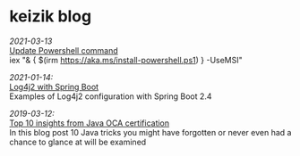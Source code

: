# keizik blog

<i>2021-03-13</i><br>
[Update Powershell command](UpdatePowershell.md)<br>
iex "& { $(irm https://aka.ms/install-powershell.ps1) } -UseMSI"

<i>2021-01-14:</i><br>
[Log4j2 with Spring Boot](Log4j2.md)<br>
Examples of Log4j2 configuration with Spring Boot 2.4

<i>2019-03-12:</i><br>
[Top 10 insights from Java OCA certification](JavaTipsAndTricks.md)<br>
In this blog post 10 Java tricks you might have forgotten or never even had a chance to glance at will be examined
